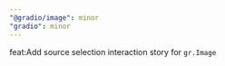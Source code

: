 ```yaml
---
"@gradio/image": minor
"gradio": minor
---
```


feat:Add source selection interaction story for `gr.Image`
